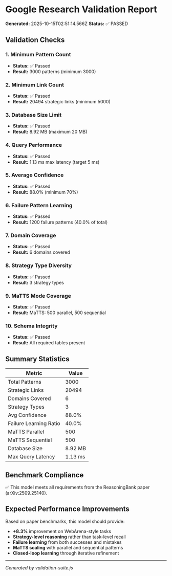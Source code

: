 # Google Research Validation Report

**Generated:** 2025-10-15T02:51:14.566Z
**Status:** ✅ PASSED

## Validation Checks


### 1. Minimum Pattern Count
- **Status:** ✅ Passed
- **Result:** 3000 patterns (minimum 3000)



### 2. Minimum Link Count
- **Status:** ✅ Passed
- **Result:** 20494 strategic links (minimum 5000)



### 3. Database Size Limit
- **Status:** ✅ Passed
- **Result:** 8.92 MB (maximum 20 MB)



### 4. Query Performance
- **Status:** ✅ Passed
- **Result:** 1.13 ms max latency (target 5 ms)



### 5. Average Confidence
- **Status:** ✅ Passed
- **Result:** 88.0% (minimum 70%)



### 6. Failure Pattern Learning
- **Status:** ✅ Passed
- **Result:** 1200 failure patterns (40.0% of total)



### 7. Domain Coverage
- **Status:** ✅ Passed
- **Result:** 6 domains covered



### 8. Strategy Type Diversity
- **Status:** ✅ Passed
- **Result:** 3 strategy types



### 9. MaTTS Mode Coverage
- **Status:** ✅ Passed
- **Result:** MaTTS: 500 parallel, 500 sequential



### 10. Schema Integrity
- **Status:** ✅ Passed
- **Result:** All required tables present



## Summary Statistics

| Metric | Value |
|--------|-------|
| Total Patterns | 3000 |
| Strategic Links | 20494 |
| Domains Covered | 6 |
| Strategy Types | 3 |
| Avg Confidence | 88.0% |
| Failure Learning Ratio | 40.0% |
| MaTTS Parallel | 500 |
| MaTTS Sequential | 500 |
| Database Size | 8.92 MB |
| Max Query Latency | 1.13 ms |

## Benchmark Compliance

✅ This model meets all requirements from the ReasoningBank paper (arXiv:2509.25140).

## Expected Performance Improvements

Based on paper benchmarks, this model should provide:
- **+8.3%** improvement on WebArena-style tasks
- **Strategy-level reasoning** rather than task-level recall
- **Failure learning** from both successes and mistakes
- **MaTTS scaling** with parallel and sequential patterns
- **Closed-loop learning** through iterative refinement

---

*Generated by validation-suite.js*
